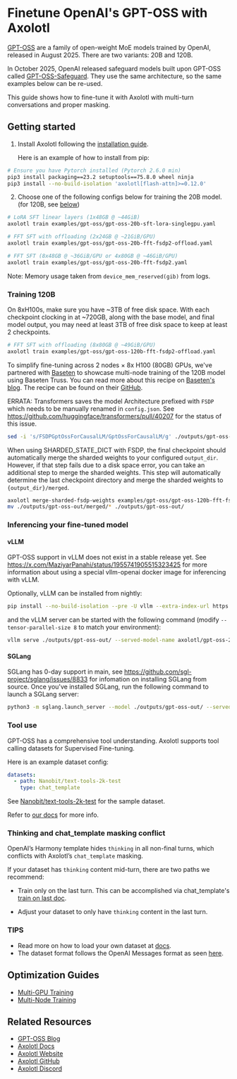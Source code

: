 # Finetune OpenAI's GPT-OSS with Axolotl

[GPT-OSS](https://huggingface.co/collections/openai/gpt-oss-68911959590a1634ba11c7a4) are a family of open-weight MoE models trained by OpenAI, released in August 2025. There are two variants: 20B and 120B.

In October 2025, OpenAI released safeguard models built upon GPT-OSS called [GPT-OSS-Safeguard](https://huggingface.co/collections/openai/gpt-oss-safeguard). They use the same architecture, so the same examples below can be re-used.

This guide shows how to fine-tune it with Axolotl with multi-turn conversations and proper masking.

## Getting started

1. Install Axolotl following the [installation guide](https://docs.axolotl.ai/docs/installation.html).

    Here is an example of how to install from pip:

```bash
# Ensure you have Pytorch installed (Pytorch 2.6.0 min)
pip3 install packaging==23.2 setuptools==75.8.0 wheel ninja
pip3 install --no-build-isolation 'axolotl[flash-attn]>=0.12.0'
```

2. Choose one of the following configs below for training the 20B model. (for 120B, see [below](#training-120b))

```bash
# LoRA SFT linear layers (1x48GB @ ~44GiB)
axolotl train examples/gpt-oss/gpt-oss-20b-sft-lora-singlegpu.yaml

# FFT SFT with offloading (2x24GB @ ~21GiB/GPU)
axolotl train examples/gpt-oss/gpt-oss-20b-fft-fsdp2-offload.yaml

# FFT SFT (8x48GB @ ~36GiB/GPU or 4x80GB @ ~46GiB/GPU)
axolotl train examples/gpt-oss/gpt-oss-20b-fft-fsdp2.yaml
```

Note: Memory usage taken from `device_mem_reserved(gib)` from logs.

### Training 120B

On 8xH100s, make sure you have ~3TB of free disk space. With each checkpoint clocking in at ~720GB, along with the base
model, and final model output, you may need at least 3TB of free disk space to keep at least 2 checkpoints.

```bash
# FFT SFT with offloading (8x80GB @ ~49GiB/GPU)
axolotl train examples/gpt-oss/gpt-oss-120b-fft-fsdp2-offload.yaml
```

To simplify fine-tuning across 2 nodes × 8x H100 (80GB) GPUs, we've partnered with [Baseten](https://baseten.co) to showcase multi-node
training of the 120B model using Baseten Truss. You can read more about this recipe on
[Baseten's blog](https://www.baseten.co/blog/how-to-fine-tune-gpt-oss-120b-with-baseten-and-axolotl/). The recipe can
be found on their
[GitHub](https://github.com/basetenlabs/ml-cookbook/tree/main/examples/oss-gpt-120b-axolotl/training).

ERRATA: Transformers saves the model Architecture prefixed with `FSDP` which needs to be manually renamed in `config.json`.
See https://github.com/huggingface/transformers/pull/40207 for the status of this issue.

```bash
sed -i 's/FSDPGptOssForCausalLM/GptOssForCausalLM/g' ./outputs/gpt-oss-out/config.json
```

When using SHARDED_STATE_DICT with FSDP, the final checkpoint should automatically merge the sharded weights to your
configured `output_dir`. However, if that step fails due to a disk space error, you can take an additional step to
merge the sharded weights.  This step will automatically determine the last checkpoint directory and merge the sharded
weights to `{output_dir}/merged`.

```bash
axolotl merge-sharded-fsdp-weights examples/gpt-oss/gpt-oss-120b-fft-fsdp2-offload.yaml
mv ./outputs/gpt-oss-out/merged/* ./outputs/gpt-oss-out/
```


### Inferencing your fine-tuned model

#### vLLM

GPT-OSS support in vLLM does not exist in a stable release yet. See https://x.com/MaziyarPanahi/status/1955741905515323425
for more information about using a special vllm-openai docker image for inferencing with vLLM.

Optionally, vLLM can be installed from nightly:

```bash
pip install --no-build-isolation --pre -U vllm --extra-index-url https://wheels.vllm.ai/nightly
```
and the vLLM server can be started with the following command (modify `--tensor-parallel-size 8` to match your environment):
```bash
vllm serve ./outputs/gpt-oss-out/ --served-model-name axolotl/gpt-oss-20b --host 0.0.0.0 --port 8888  --tensor-parallel-size 8
```

#### SGLang

SGLang has 0-day support in main, see https://github.com/sgl-project/sglang/issues/8833 for infomation on installing
SGLang from source. Once you've installed SGLang, run the following command to launch a SGLang server:

```bash
python3 -m sglang.launch_server --model ./outputs/gpt-oss-out/ --served-model-name axolotl/gpt-oss-120b --host 0.0.0.0 --port 8888 --tp 8
```

### Tool use

GPT-OSS has a comprehensive tool understanding. Axolotl supports tool calling datasets for Supervised Fine-tuning.

Here is an example dataset config:
```yaml
datasets:
  - path: Nanobit/text-tools-2k-test
    type: chat_template
```

See [Nanobit/text-tools-2k-test](https://huggingface.co/datasets/Nanobit/text-tools-2k-test) for the sample dataset.

Refer to [our docs](https://docs.axolotl.ai/docs/dataset-formats/conversation.html#using-tool-use) for more info.

### Thinking and chat_template masking conflict

OpenAI’s Harmony template hides `thinking` in all non-final turns, which conflicts with Axolotl’s `chat_template` masking.

If your dataset has `thinking` content mid-turn, there are two paths we recommend:

- Train only on the last turn. This can be accomplished via chat_template's [train on last doc](https://docs.axolotl.ai/docs/dataset-formats/conversation.html#training-on-last-message).

- Adjust your dataset to only have `thinking` content in the last turn.

### TIPS

- Read more on how to load your own dataset at [docs](https://docs.axolotl.ai/docs/dataset_loading.html).
- The dataset format follows the OpenAI Messages format as seen [here](https://docs.axolotl.ai/docs/dataset-formats/conversation.html#chat_template).

## Optimization Guides

- [Multi-GPU Training](https://docs.axolotl.ai/docs/multi-gpu.html)
- [Multi-Node Training](https://docs.axolotl.ai/docs/multi-node.html)

## Related Resources

- [GPT-OSS Blog](https://openai.com/index/introducing-gpt-oss/)
- [Axolotl Docs](https://docs.axolotl.ai)
- [Axolotl Website](https://axolotl.ai)
- [Axolotl GitHub](https://github.com/axolotl-ai-cloud/axolotl)
- [Axolotl Discord](https://discord.gg/7m9sfhzaf3)
